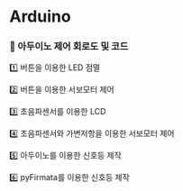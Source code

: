 # Arduino

### 📌 아두이노 제어 회로도 및 코드


1️⃣  버튼을 이용한 LED 점멸

2️⃣  버튼을 이용한 서보모터 제어

3️⃣  초음파센서를 이용한 LCD 

4️⃣  초음파센서와 가변저항을 이용한 서보모터 제어

5️⃣  아두이노를 이용한 신호등 제작

6️⃣  pyFirmata를 이용한 신호등 제작
